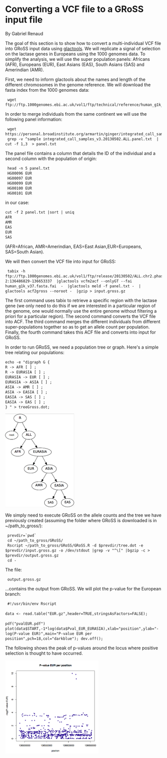 # Converting a VCF file to a GRoSS input file
By Gabriel Renaud

The goal of this section is to show how to convert a multi-individual VCF file into GRoSS input data using [glactools](https://grenaud.github.io/glactools/).  We will replicate a signal of selection on the lactase genes in Europeans
using the 1000 genomes data. To simplify the analysis, we will use the super population panels: Africans (AFR), Europeans (EUR), East Asians (EAS), South Asians (SAS) and Amerindian (AMR).

First, we need to inform glactools about the names and length of the different chromosomes in the genome reference.  We will download the fasta index from the 1000 genomes data:

     wget ftp://ftp.1000genomes.ebi.ac.uk/vol1/ftp/technical/reference/human_g1k_v37.fasta.fai

In order to merge individuals from the same continent we will use the following panel information:

     wget https://personal.broadinstitute.org/armartin/ginger/integrated_call_samples_v3.20130502.ALL.panel.txt
     grep -v ^sample integrated_call_samples_v3.20130502.ALL.panel.txt  | cut -f 1,3  > panel.txt

The panel file contains a column that details the ID of the individual and a second column with the population of origin:

     head -n 5 panel.txt
     HG00096 EUR
     HG00097 EUR
     HG00099 EUR
     HG00100 EUR
     HG00101 EUR

in our case:

    cut -f 2 panel.txt |sort | uniq
    AFR
    AMR
    EAS
    EUR
    SAS
(AFR=African,  AMR=Amerindian, EAS=East Asian,EUR=Europeans, SAS=South Asian).

We will then convert the VCF file into input for GRoSS:

     tabix -h ftp://ftp.1000genomes.ebi.ac.uk/vol1/ftp/release/20130502/ALL.chr2.phase3_shapeit2_mvncall_integrated_v5a.20130502.genotypes.vcf.gz 2:136486829-136653337  |glactools vcfm2acf --onlyGT --fai human_g1k_v37.fasta.fai  -  |glactools meld -f panel.txt -  | glactools acf2gross --noroot -  |gzip > input.gross.gz

The first command uses tabix to retrieve a specific region with the lactase gene (we only need to do this if we are interested in a particular region of the genome, one would normally use the entire genome without filtering a priori for a particular region). The second command converts the VCF file into ACF.  The third command merges the different individuals from different super-populations together so as to get an allele count per population. Finally, the fourth command takes this ACF file and converts into input for GRoSS.

In order to run GRoSS, we need a population tree or graph. Here's a simple tree relating our populations:

    echo -e "digraph G {
    R -> AFR [ ] ;
    R -> EURASIA [ ] ;
    EURASIA -> EUR [ ] ;
    EURASIA -> ASIA [ ] ;
    ASIA -> AMR [ ] ;
    ASIA -> EASIA [ ] ;
    EASIA -> SAS [ ] ;
    EASIA -> EAS [ ] ;
    } " > treeGross.dot;

<img src="https://github.com/FerRacimo/GRoSS/blob/master/treeGross.png" height="300">


We simply need to execute GRoSS on the allele counts and the tree we have previously created (assuming the folder where GRoSS is downloaded is in ~/path_to_gross/):

     prevdir=`pwd`
     cd ~/path_to_gross/GRoSS/
     Rscript ~/path_to_gross/GRoSS/GRoSS.R -d $prevdir/tree.dot -e $prevdir/input.gross.gz -o /dev/stdout |grep -v "^\[" |bgzip -c > $prevdir/output.gross.gz
     cd -

The file:

     output.gross.gz

...contains the output from GRoSS. We will plot the p-value for the
European branch:

     #!/usr/bin/env Rscript

    data <- read.table("EUR.gz",header=TRUE,stringsAsFactors=FALSE);

    pdf("pvalEUR.pdf")
    plot(data$START,-1*log(data$Pval_EUR_EURASIA),xlab="position",ylab="-log(P-value EUR)",main="P-value EUR per position",pch=18,col="darkblue"); dev.off();

The following shows the peak of p-values around the locus where positive selection is thought to have occurred.

<img src="https://github.com/FerRacimo/GRoSS/blob/master/pvalEUR.png" height="300">

